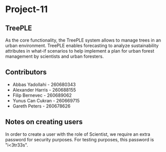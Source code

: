 # Project-11
## TreePLE

As the core functionality, the TreePLE system allows to manage trees in an urban environment.
TreePLE enables forecasting to analyze sustainability attributes in what-if scenarios to help implement a plan for urban forest management by scientists and urban foresters.

## Contributors

* Abbas Yadollahi - 260680343
* Alexander Harris - 260688155
* Filip Bernevec - 260689062
* Yunus Can Cukran - 260669715
* Gareth Peters - 260678626

## Notes on creating users

In order to create a user with the role of Scientist, we require an extra password for security purposes. For testing purposes, this password is "i<3tr33s".
